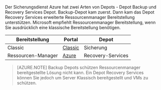 Der Sicherungsdienst Azure hat zwei Arten von Depots - Depot Backup und Recovery Services Depot. Backup-Depot kam zuerst. Dann kam das Depot Recovery Services erweiterte Ressourcenmanager Bereitstellung unterstützen. Microsoft empfiehlt Ressourcenmanager Bereitstellung, wenn Sie ausdrücklich eine klassische Bereitstellung benötigen.

| **Bereitstellung** | **Portal** | **Depot** |
|-----------|------|-----|
|Classic|[Classic](https://manage.windowsazure.com)|Sicherung|
|Ressourcen-Manager|[Azure](https://portal.azure.com)|Recovery-Services|

> [AZURE.NOTE] Backup Depots schützen Ressourcenmanager bereitgestellte Lösung nicht kann. Ein Depot Recovery Services können Sie jedoch um Server Klassisch bereitgestellt und VMs zu schützen.  
